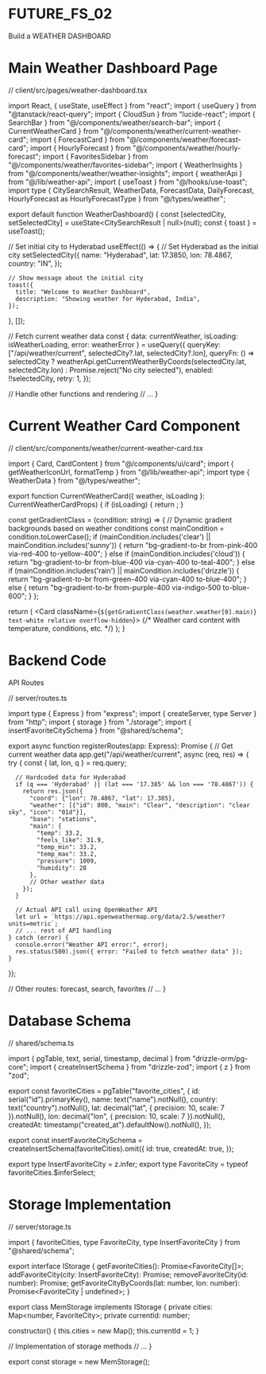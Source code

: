 # FUTURE_FS_02
Build a WEATHER DASHBOARD

# Main Weather Dashboard Page
// client/src/pages/weather-dashboard.tsx

import React, { useState, useEffect } from "react";
import { useQuery } from "@tanstack/react-query";
import { CloudSun } from "lucide-react";
import { SearchBar } from "@/components/weather/search-bar";
import { CurrentWeatherCard } from "@/components/weather/current-weather-card";
import { ForecastCard } from "@/components/weather/forecast-card";
import { HourlyForecast } from "@/components/weather/hourly-forecast";
import { FavoritesSidebar } from "@/components/weather/favorites-sidebar";
import { WeatherInsights } from "@/components/weather/weather-insights";
import { weatherApi } from "@/lib/weather-api";
import { useToast } from "@/hooks/use-toast";
import type { CitySearchResult, WeatherData, ForecastData, DailyForecast, HourlyForecast as HourlyForecastType } from "@/types/weather";

export default function WeatherDashboard() {
  const [selectedCity, setSelectedCity] = useState<CitySearchResult | null>(null);
  const { toast } = useToast();

  // Set initial city to Hyderabad
  useEffect(() => {
    // Set Hyderabad as the initial city
    setSelectedCity({
      name: "Hyderabad",
      lat: 17.3850,
      lon: 78.4867,
      country: "IN",
    });
    
    // Show message about the initial city
    toast({
      title: "Welcome to Weather Dashboard",
      description: "Showing weather for Hyderabad, India",
    });
  }, []);

  // Fetch current weather data
  const { 
    data: currentWeather, 
    isLoading: isWeatherLoading, 
    error: weatherError 
  } = useQuery({
    queryKey: ["/api/weather/current", selectedCity?.lat, selectedCity?.lon],
    queryFn: () => 
      selectedCity 
        ? weatherApi.getCurrentWeatherByCoords(selectedCity.lat, selectedCity.lon)
        : Promise.reject("No city selected"),
    enabled: !!selectedCity,
    retry: 1,
  });

  // Handle other functions and rendering
  // ...
}

# Current Weather Card Component
// client/src/components/weather/current-weather-card.tsx

import { Card, CardContent } from "@/components/ui/card";
import { getWeatherIconUrl, formatTemp } from "@/lib/weather-api";
import type { WeatherData } from "@/types/weather";

export function CurrentWeatherCard({ weather, isLoading }: CurrentWeatherCardProps) {
  if (isLoading) {
    return <LoadingState />;
  }

  const getGradientClass = (condition: string) => {
    // Dynamic gradient backgrounds based on weather conditions
    const mainCondition = condition.toLowerCase();
    if (mainCondition.includes('clear') || mainCondition.includes('sunny')) {
      return "bg-gradient-to-br from-pink-400 via-red-400 to-yellow-400";
    } else if (mainCondition.includes('cloud')) {
      return "bg-gradient-to-br from-blue-400 via-cyan-400 to-teal-400";
    } else if (mainCondition.includes('rain') || mainCondition.includes('drizzle')) {
      return "bg-gradient-to-br from-green-400 via-cyan-400 to-blue-400";
    } else {
      return "bg-gradient-to-br from-purple-400 via-indigo-500 to-blue-600";
    }
  };

  return (
    <Card className={`${getGradientClass(weather.weather[0].main)} text-white relative overflow-hidden`}>
      {/* Weather card content with temperature, conditions, etc. */}
    </Card>
  );
}

# Backend Code
API Routes

// server/routes.ts

import type { Express } from "express";
import { createServer, type Server } from "http";
import { storage } from "./storage";
import { insertFavoriteCitySchema } from "@shared/schema";

export async function registerRoutes(app: Express): Promise<Server> {
  // Get current weather data
  app.get("/api/weather/current", async (req, res) => {
    try {
      const { lat, lon, q } = req.query;
      
      // Hardcoded data for Hyderabad
      if (q === 'Hyderabad' || (lat === '17.385' && lon === '78.4867')) {
        return res.json({
          "coord": {"lon": 78.4867, "lat": 17.385},
          "weather": [{"id": 800, "main": "Clear", "description": "clear sky", "icon": "01d"}],
          "base": "stations",
          "main": {
            "temp": 33.2,
            "feels_like": 31.9,
            "temp_min": 33.2,
            "temp_max": 33.2,
            "pressure": 1009,
            "humidity": 28
          },
          // Other weather data
        });
      }

      // Actual API call using OpenWeather API
      let url = `https://api.openweathermap.org/data/2.5/weather?units=metric`;
      // ... rest of API handling
    } catch (error) {
      console.error("Weather API error:", error);
      res.status(500).json({ error: "Failed to fetch weather data" });
    }
  });

  // Other routes: forecast, search, favorites
  // ...
}

# Database Schema

// shared/schema.ts

import { pgTable, text, serial, timestamp, decimal } from "drizzle-orm/pg-core";
import { createInsertSchema } from "drizzle-zod";
import { z } from "zod";

export const favoriteCities = pgTable("favorite_cities", {
  id: serial("id").primaryKey(),
  name: text("name").notNull(),
  country: text("country").notNull(),
  lat: decimal("lat", { precision: 10, scale: 7 }).notNull(),
  lon: decimal("lon", { precision: 10, scale: 7 }).notNull(),
  createdAt: timestamp("created_at").defaultNow().notNull(),
});

export const insertFavoriteCitySchema = createInsertSchema(favoriteCities).omit({
  id: true,
  createdAt: true,
});

export type InsertFavoriteCity = z.infer<typeof insertFavoriteCitySchema>;
export type FavoriteCity = typeof favoriteCities.$inferSelect;

# Storage Implementation
// server/storage.ts

import { favoriteCities, type FavoriteCity, type InsertFavoriteCity } from "@shared/schema";

export interface IStorage {
  getFavoriteCities(): Promise<FavoriteCity[]>;
  addFavoriteCity(city: InsertFavoriteCity): Promise<FavoriteCity>;
  removeFavoriteCity(id: number): Promise<void>;
  getFavoriteCityByCoords(lat: number, lon: number): Promise<FavoriteCity | undefined>;
}

export class MemStorage implements IStorage {
  private cities: Map<number, FavoriteCity>;
  private currentId: number;

  constructor() {
    this.cities = new Map();
    this.currentId = 1;
  }

  // Implementation of storage methods
  // ...
}

export const storage = new MemStorage();
